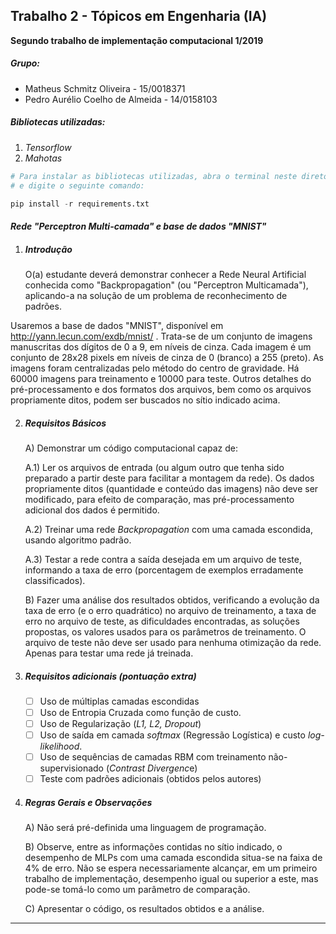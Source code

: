 ## Trabalho 2 - Tópicos em Engenharia (IA)
**Segundo trabalho de implementação computacional 1/2019** 

##### Grupo:

- Matheus Schmitz Oliveira - 15/0018371
- Pedro Aurélio Coelho de Almeida - 14/0158103

##### Bibliotecas utilizadas:

1. *Tensorflow*
2. *Mahotas*

```python
# Para instalar as bibliotecas utilizadas, abra o terminal neste diretório
# e digite o seguinte comando:

pip install -r requirements.txt
```



#### ***Rede "Perceptron Multi-camada" e base de dados "MNIST"***

1. ##### Introdução

   O(a) estudante deverá demonstrar conhecer a Rede Neural Artificial conhecida como
   "Backpropagation" (ou "Perceptron Multicamada"), aplicando-a na solução de um problema de reconhecimento de padrões.
   
Usaremos a base de dados "MNIST", disponível em http://yann.lecun.com/exdb/mnist/ . Trata-se de um conjunto de imagens manuscritas dos dígitos de 0 a 9, em níveis de cinza. Cada imagem é um conjunto de 28x28 pixels em níveis de cinza de 0 (branco) a 255 (preto). As imagens foram centralizadas pelo método do centro de gravidade. Há 60000 imagens para treinamento e 10000 para teste. Outros detalhes do pré-processamento e dos formatos dos arquivos, bem como os arquivos propriamente ditos, podem ser buscados no sítio indicado acima.
   
2. ##### Requisitos Básicos

   A) Demonstrar um código computacional capaz de:
   
   A.1) Ler os arquivos de entrada (ou algum outro que tenha sido preparado a partir deste para facilitar a montagem da rede). Os dados propriamente ditos (quantidade e conteúdo das imagens) não deve ser modificado, para efeito de comparação, mas pré-processamento adicional dos dados é permitido.

   A.2) Treinar uma rede *Backpropagation* com uma camada escondida, usando algoritmo padrão.

   A.3) Testar a rede contra a saída desejada em um arquivo de teste, informando a taxa de erro (porcentagem de exemplos erradamente classificados).

   B) Fazer uma análise dos resultados obtidos, verificando a evolução da taxa de erro (e o erro quadrático) no arquivo de treinamento, a taxa de erro no arquivo de teste, as dificuldades encontradas, as soluções propostas, os valores usados para os parâmetros de treinamento. O arquivo de teste não deve ser usado para nenhuma otimização da rede. Apenas para testar uma rede já treinada.

3. ##### **Requisitos adicionais (pontuação extra)**

   - [ ] Uso de múltiplas camadas escondidas
   - [ ] Uso de Entropia Cruzada como função de custo.
   - [ ] Uso de Regularização (*L1, L2, Dropout*)
   - [ ] Uso de saída em camada *softmax* (Regressão Logística) e custo *log-likelihood*.
   - [ ] Uso de sequências de camadas RBM com treinamento não-supervisionado (*Contrast*
     *Divergenc*e)
   - [ ]  Teste com padrões adicionais (obtidos pelos autores)

4. ##### Regras Gerais e Observações

   A) Não será pré-definida uma linguagem de programação. 

   B)  Observe, entre as informações contidas no sítio indicado, o desempenho de MLPs com uma camada escondida situa-se na faixa de 4% de erro. Não se espera necessariamente alcançar, em um primeiro trabalho de implementação, desempenho igual ou superior a este, mas pode-se tomá-lo como um parâmetro de comparação.

   C) Apresentar o código, os resultados obtidos e a análise.

------